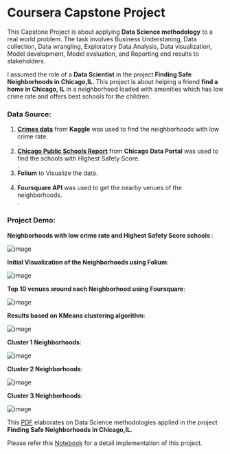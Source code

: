 
# <b>Coursera Capstone Project</b>


This Capstone Project is about applying <b>Data Science methodology</b> to a real world problem. The task  involves  Business Understaning, Data collection, Data wrangling, Exploratory Data Analysis, Data visualization, Model development, Model evaluation, and Reporting end results to stakeholders.

I assumed the role of a <b>Data Scientist</b> in the project <b>Finding Safe Neighborhoods in Chicago,IL</b>. This project is about helping a friend <b>find a home in Chicago, IL</b> in a neighborhood loaded with amenities which has low crime rate and offers best schools for the children. 

### <b>Data Source</b>:

<ol>
  <li> <a href='https://www.kaggle.com/spirospolitis/chicago-crimes-20012018-november'><b>Crimes data</b></a> from <b>Kaggle</b> was used to find the neighborhoods with low crime rate.</li>.
  <li> <a href='https://data.cityofchicago.org/Education/Chicago-Public-Schools-Progress-Report-Cards-2011-/9xs2-f89t/data'><b>Chicago Public Schools Report</b></a> from <b>Chicago Data Portal</b> was used to find the schools with Highest Safety Score.</li>.
  <li><b>Folium</b> to Visualize the data.</li>.
  <li><b>Foursquare API</b> was used to get the nearby venues of the neighborhoods.</li>.
 </ol>
 
 ### <b>Project Demo</b>:
 
 
 <b>Neighborhoods with low crime rate and Highest Safety Score schools </b>:
 
![image](https://user-images.githubusercontent.com/66075772/142486712-50abd22b-c768-493f-b7c5-24f87732331b.png)



<b>Initial Visualization of the Neighborhoods using Folium</b>:

![image](https://user-images.githubusercontent.com/66075772/142486844-cca35412-6ccb-4613-a6dd-e83f20d1d760.png)



<b>Top 10 venues around each Neighborhood using Foursquare</b>:

![image](https://user-images.githubusercontent.com/66075772/142487117-3da33b2f-8417-4c83-b94a-735362f4e826.png)



<b>Results based on KMeans clustering algorithm</b>:


![image](https://user-images.githubusercontent.com/66075772/142487413-47284350-066e-48c7-a273-f28743eb7e51.png)



<b>Cluster 1 Neighborhoods</b>:

![image](https://user-images.githubusercontent.com/66075772/142487625-b3e8c26a-adf0-4828-bad6-324be5a16742.png)



<b>Cluster 2 Neighborhoods</b>:

![image](https://user-images.githubusercontent.com/66075772/142487723-3450e04b-10ba-4af4-aa5c-73b0f16496bf.png)



<b>Cluster 3 Neighborhoods</b>:

![image](https://user-images.githubusercontent.com/66075772/142487792-df1deac8-d392-4641-af17-1cf0b5572757.png)



This <a href='https://github.com/J-R-1/J-R-1/blob/main/Coursera%20Capstone%20Project/Finding%20the%20Safe%20Neighborhoods%20in%20Chicogo%2CIL.pdf'>PDF</a> elaborates on Data Science methodologies applied in the project <b>Finding Safe Neighborhoods in Chicago,IL</b>.

Please refer this <a href='https://github.com/J-R-1/J-R-1/blob/main/Coursera%20Capstone%20Project/cap_proj_data_chicago.ipynb'>Notebook</a> for a detail implementation of this project.

  
    
    

